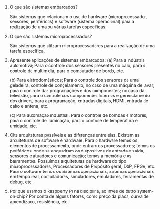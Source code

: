 1. O que são sistemas embarcados?

	São sistemas que relacionam o uso de hardware (microprocessador, sensores, periféricos) e software (sistema operacional) para a realização de uma ou várias tarefas específicas.

2. O que são sistemas microprocesssados?
	
	São sistemas que utilzam microprocessadores para a realização de uma tarefa específica.

3. Apresente aplicações de sistemas embarcados:
	(a) Para a indústria automotiva;
		Para o controle dos sensores presentes no caro, para o controle de multimídia, para o computador de bordo, etc.

	(b) Para eletrodomésticos;
		Para o controle dos sensores de uma geladeira, controle de congelamento; no caso de uma máquina de lavar, para o controle das programações e dos componentes; no caso da televisão, para o controle dos componentes internos e gerenciamento dos drivers, para a programação, entradas digitais, HDMI, entrada de cabo e antena, etc.

	(c) Para automação industrial.
		Para o controle de bombas e motores, para o controle de iluminação, para o controle de temperatura e umidade, etc.

4. Cite arquiteturas possíveis e as diferenças entre elas.
	Existem as arquiteturas de software e hardware. 
		Para o hardware temos os elementos de processamento, onde entram os processadores; temos os periféricos, onde se enquadram os dispositivos de entrada e saída, sensores e atuadores e comunicação; temos a memória e os barramentos. Possuímos arquiteturas de hardware do tipo microprocessadores, Processadores de Propósito geral, DSP, FPGA, etc.
		Para o software temos os sistemas operacionais, sistemas operacionais em tempo real, compiladores, simuladores, emuladores, ferramentas de debug, etc.

5. Por que usamos o Raspberry Pi na disciplina, ao invés de outro system-on-chip?
	Por conta de alguns fatores, como preço da placa, curva de aprendizado, resistência, etc.
